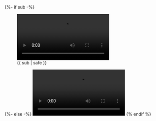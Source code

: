 {%- if sub -%}
<figure>
    <video class="centered" autostart="false" controls="true"/>
        <source src="{{ path }}" type="video/mp4">
        {{ body | safe }}
    </video>
<figcaption>{{ sub | safe }}</figcaption>
</figure>
{%- else -%} 
    <video class="centered" autostart="false" controls="true"/>
        <source src="{{ path }}" type="video/mp4">
        {{ body | safe }}
    </video>
{% endif %}
